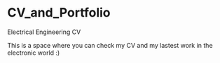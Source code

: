 # CV_and_Portfolio
Electrical Engineering CV


This is a space where you can check my CV and my lastest work in the electronic world :)
